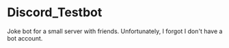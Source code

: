 # Discord_Testbot
Joke bot for a small server with friends.
Unfortunately, I forgot I don't have a bot account.
